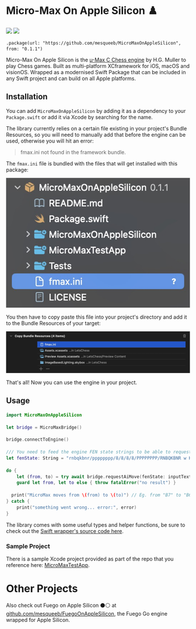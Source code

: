 # Micro-Max On Apple Silicon ♟️

[![](https://img.shields.io/endpoint?url=https%3A%2F%2Fswiftpackageindex.com%2Fapi%2Fpackages%2Fmesqueeb%2FMicroMaxOnAppleSilicon%2Fbadge%3Ftype%3Dswift-versions)](https://swiftpackageindex.com/mesqueeb/MicroMaxOnAppleSilicon)
[![](https://img.shields.io/endpoint?url=https%3A%2F%2Fswiftpackageindex.com%2Fapi%2Fpackages%2Fmesqueeb%2FMicroMaxOnAppleSilicon%2Fbadge%3Ftype%3Dplatforms)](https://swiftpackageindex.com/mesqueeb/MicroMaxOnAppleSilicon)

```
.package(url: "https://github.com/mesqueeb/MicroMaxOnAppleSilicon", from: "0.1.1")
```

Micro-Max On Apple Silicon is the [µ-Max C Chess engine](https://home.hccnet.nl/h.g.muller/max-src2.html) by H.G. Muller to play Chess games. Built as multi-platform XCframework for iOS, macOS and visionOS. Wrapped as a modernised Swift Package that can be included in any Swift project and can build on all Apple platforms.

## Installation

You can add `MicroMaxOnAppleSilicon` by adding it as a dependency to your `Package.swift` or add it via Xcode by searching for the name.

The library currently relies on a certain file existing in your project's Bundle Resources, so you will need to manually add that before the engine can be used, otherwise you will hit an error:

> fmax.ini not found in the framework bundle.

The `fmax.ini` file is bundled with the files that will get installed with this package:

![](./docs/copy_fmax_ini_file.jpg)

You then have to copy paste this file into your project's directory and add it to the Bundle Resources of your target:

![](./docs/add_to_bundle_resources.jpg)

That's all! Now you can use the engine in your project.

## Usage

```swift
import MicroMaxOnAppleSilicon

let bridge = MicroMaxBridge()

bridge.connectToEngine()

/// You need to feed the engine FEN state strings to be able to request moves
let fenState: String = "rnbqkbnr/pppppppp/8/8/8/8/PPPPPPPP/RNBQKBNR w KQkq - 0 1"

do {
	let (from, to) = try await bridge.requestAiMove(fenState: inputText)
	guard let from, let to else { throw fatalError("no result") }

  print("MicroMax moves from \(from) to \(to)") // Eg. from "B7" to "B6"
} catch {
	print("something went wrong... error:", error)
}
```

The library comes with some useful types and helper functions, be sure to check out the [Swift wrapper's source code here](./MicroMaxOnAppleSilicon/SwiftBridge/).

### Sample Project

There is a sample Xcode project provided as part of the repo that you reference here: [MicroMaxTestApp](./MicroMaxTestApp/).

# Other Projects

Also check out Fuego on Apple Silicon ⚫️⚪️ at [github.com/mesqueeb/FuegoOnAppleSilicon](https://github.com/mesqueeb/FuegoOnAppleSilicon), the Fuego Go engine wrapped for Apple Silicon.
